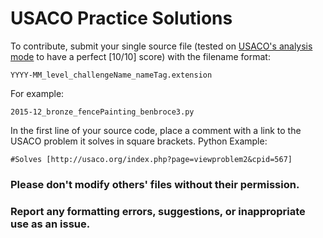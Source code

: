 # USACO Practice Solutions

To contribute, submit your single source file (tested on [USACO's analysis mode](usaco.org) to have a perfect [10/10] score) with the filename format:

`YYYY-MM_level_challengeName_nameTag.extension`

For example:

`2015-12_bronze_fencePainting_benbroce3.py`

In the first line of your source code, place a comment with a link to the USACO problem it solves in square brackets.
Python Example:

`#Solves [http://usaco.org/index.php?page=viewproblem2&cpid=567]`

### Please don't modify others' files without their permission.
### Report any formatting errors, suggestions, or inappropriate use as an issue.
